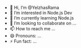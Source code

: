 - 👋 Hi, I’m @YelzhasRama
- 👀 I’m interested in Node.js Dev
- 🌱 I’m currently learning Node.js 
- 💞️ I’m looking to collaborate on ...
- 📫 How to reach me ...
- 😄 Pronouns: ...
- ⚡ Fun fact: ...

<!---
YelzhasRama/YelzhasRama is a ✨ special ✨ repository because its `README.md` (this file) appears on your GitHub profile.
You can click the Preview link to take a look at your changes.
--->
